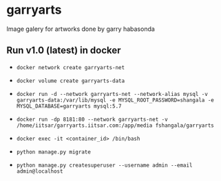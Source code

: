 # garryarts
Image galery for artworks done by garry habasonda

## Run v1.0 (latest) in docker
- `docker network create garryarts-net`
- `docker volume create garryarts-data`
- `docker run -d --network garryarts-net --network-alias mysql -v garryarts-data:/var/lib/mysql -e MYSQL_ROOT_PASSWORD=shangala -e MYSQL_DATABASE=garryarts mysql:5.7`

- `docker run -dp 8181:80 --network garryarts-net -v /home/iitsar/garryarts.iitsar.com:/app/media fshangala/garryarts`
- `docker exec -it <container_id> /bin/bash`
- `python manage.py migrate`
- `python manage.py createsuperuser --username admin --email admin@localhost`
